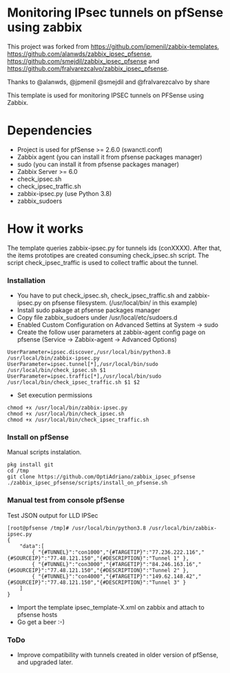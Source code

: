 # Monitoring IPsec tunnels on pfSense using zabbix

This project was forked from https://github.com/jpmenil/zabbix-templates, https://github.com/alanwds/zabbix_ipsec_pfsense, https://github.com/smejdil/zabbix_ipsec_pfsense and https://github.com/fralvarezcalvo/zabbix_ipsec_pfsense.

Thanks to @alanwds, @jpmenil @smejdil and @fralvarezcalvo by share

This template is used for monitoring IPSEC tunnels on PFSense using Zabbix.

# Dependencies

- Project is used for pfSense >= 2.6.0 (swanctl.conf)
- Zabbix agent (you can install it from pfsense packages manager)
- sudo (you can install it from pfsense packages manager)
- Zabbix Server >= 6.0
- check_ipsec.sh
- check_ipsec_traffic.sh
- zabbix-ipsec.py (use Python 3.8)
- zabbix_sudoers

# How it works

The template queries zabbix-ipsec.py for tunnels ids (conXXXX). After that, the items prototipes are created consuming check_ipsec.sh script. The script check_ipsec_traffic is used to collect traffic about the tunnel.

### Installation

- You have to put check_ipsec.sh, check_ipsec_traffic.sh and zabbix-ipsec.py on pfsense filesystem. (/usr/local/bin/ in this example)
- Install sudo pakage at pfsense packages manager
- Copy file zabbix_sudoers under /usr/local/etc/sudoers.d
- Enabled Custom Configuration on Advanced Settins at System -> sudo
- Create the follow user parameters at zabbix-agent config page on pfsense (Service -> Zabbix-agent -> Advanced Options)
```
UserParameter=ipsec.discover,/usr/local/bin/python3.8 /usr/local/bin/zabbix-ipsec.py
UserParameter=ipsec.tunnel[*],/usr/local/bin/sudo /usr/local/bin/check_ipsec.sh $1
UserParameter=ipsec.traffic[*],/usr/local/bin/sudo /usr/local/bin/check_ipsec_traffic.sh $1 $2
```
- Set execution permissions
```
chmod +x /usr/local/bin/zabbix-ipsec.py
chmod +x /usr/local/bin/check_ipsec.sh 
chmod +x /usr/local/bin/check_ipsec_traffic.sh 
```
### Install on pfSense

Manual scripts instalation.

```console
pkg install git
cd /tmp
git clone https://github.com/OptiAdriano/zabbix_ipsec_pfsense
./zabbix_ipsec_pfsense/scripts/install_on_pfsense.sh
```

### Manual test from console pfSense

Test JSON output for LLD IPSec

```console
[root@pfsense /tmp]# /usr/local/bin/python3.8 /usr/local/bin/zabbix-ipsec.py
{
    "data":[
        { "{#TUNNEL}":"con1000","{#TARGETIP}":"77.236.222.116","{#SOURCEIP}":"77.48.121.150","{#DESCRIPTION}":"Tunnel 1" },
        { "{#TUNNEL}":"con3000","{#TARGETIP}":"84.246.163.16","{#SOURCEIP}":"77.48.121.150","{#DESCRIPTION}":"Tunnel 2" },
        { "{#TUNNEL}":"con4000","{#TARGETIP}":"149.62.148.42","{#SOURCEIP}":"77.48.121.150","{#DESCRIPTION}":"Tunnel 3" }
    ]
}
```
- Import the template ipsec_template-X.xml on zabbix and attach to pfsense hosts
- Go get a beer :-)

### ToDo

- Improve compatibility with tunnels created in older version of pfSense, and upgraded later.
